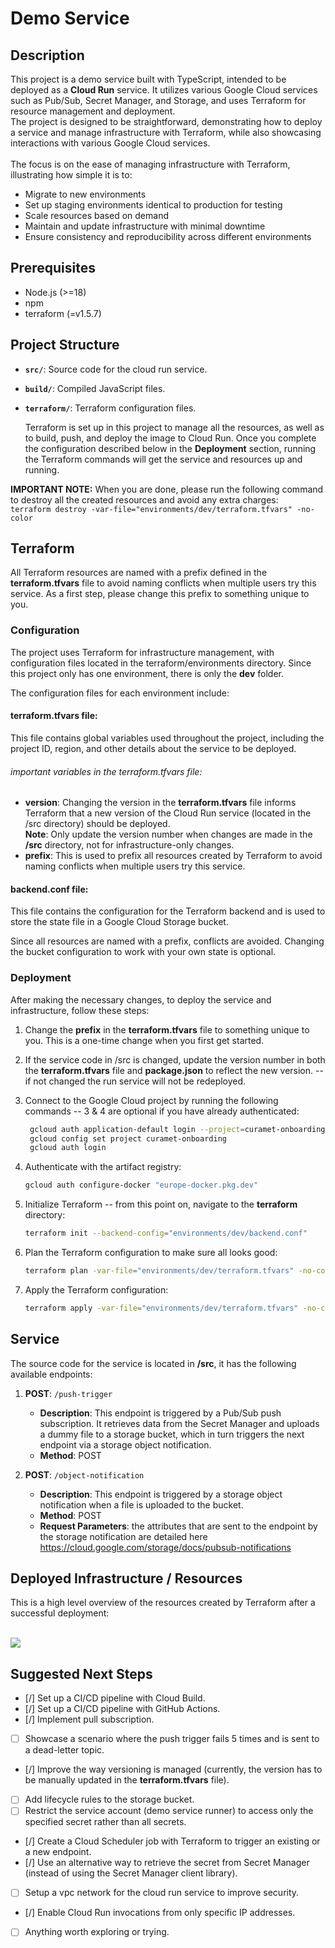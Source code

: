 # Demo Service 

## Description
This project is a demo service built with TypeScript, intended to be deployed as a **Cloud Run** service. It utilizes various Google Cloud services such as Pub/Sub, Secret Manager, and Storage, and uses Terraform for resource management and deployment.<br>
The project is designed to be straightforward, demonstrating how to deploy a service and manage infrastructure with Terraform, while also showcasing interactions with various Google Cloud services. <br> <br>The focus is on the ease of managing infrastructure with Terraform, illustrating how simple it is to:

- Migrate to new environments
- Set up staging environments identical to production for testing
- Scale resources based on demand
- Maintain and update infrastructure with minimal downtime
- Ensure consistency and reproducibility across different environments


## Prerequisites
- Node.js (>=18)
- npm
- terraform (=v1.5.7)

## Project Structure
- **`src/`**: Source code for the cloud run service.
- **`build/`**: Compiled JavaScript files.
- **`terraform/`**: Terraform configuration files.<br>


  Terraform is set up in this project to manage all the resources, as well as to build, push, and deploy the image to Cloud Run.
  Once you complete the configuration described below in the **Deployment** section, running the Terraform commands will get the service and resources up and running.<br>


**IMPORTANT NOTE:** When you are done, please run the following command to destroy all the created resources and avoid any extra charges:
``` terraform destroy -var-file="environments/dev/terraform.tfvars" -no-color```


## Terraform

All Terraform resources are named with a prefix defined in the **terraform.tfvars** file to avoid naming conflicts when multiple users try this service. As a first step, please change this prefix to something unique to you.

### Configuration
The project uses Terraform for infrastructure management, with configuration files located in the terraform/environments directory. Since this project only has one environment, there is only the **dev** folder.<br>

The configuration files for each environment include:
#### terraform.tfvars file:

This file contains global variables used throughout the project, including the project ID, region, and other details about the service to be deployed.


###### important variables in the terraform.tfvars file:
- **version**: Changing the version in the **terraform.tfvars** file  informs Terraform that a new version of the Cloud Run service (located in the /src directory) should be deployed. <br>
  **Note**: Only update the version number when changes are made in the **/src** directory, not for infrastructure-only changes.
- **prefix**:  This is used to prefix all resources created by Terraform to avoid naming conflicts when multiple users try this service.


#### backend.conf file:
This file contains the configuration for the Terraform backend and is used to store the state file in a Google Cloud Storage bucket.

Since all resources are named with a prefix, conflicts are avoided. Changing the bucket configuration to work with your own state is optional.


### Deployment 
After making the necessary changes, to deploy the service and infrastructure, follow these steps:

1. Change the **prefix** in the **terraform.tfvars** file to something unique to you. This is a one-time change when you first get started.
2. If the service code in /src is changed, update the version number in both the **terraform.tfvars** file and **package.json** to reflect the new version. -- if not changed the run service will not be redeployed.

3. Connect to the Google Cloud project by running the following commands -- 3 & 4 are optional if you have already authenticated:
    ```sh
     gcloud auth application-default login --project=curamet-onboarding
     gcloud config set project curamet-onboarding
     gcloud auth login
    ```
4. Authenticate with the artifact registry:
    ```sh
    gcloud auth configure-docker "europe-docker.pkg.dev"
    ```
   
5. Initialize Terraform -- from this point on, navigate to the **terraform** directory: 
    ```sh
    terraform init --backend-config="environments/dev/backend.conf"
    ```

6. Plan the Terraform configuration to make sure all looks good:
    ```sh
   terraform plan -var-file="environments/dev/terraform.tfvars" -no-color
    ```
   
7. Apply the Terraform configuration:
    ```sh
    terraform apply -var-file="environments/dev/terraform.tfvars" -no-color
    ```



## Service

The source code for the service is located in **/src**, it has the following available endpoints:

1. **POST**: `/push-trigger`
    - **Description**: This endpoint is triggered by a Pub/Sub push subscription. It retrieves data from the Secret Manager and uploads a dummy file to a storage bucket, which in turn triggers the next endpoint via a storage object notification.
    - **Method**: POST

2. **POST**: `/object-notification`
    - **Description**: This endpoint is triggered by a storage object notification when a file is uploaded to the bucket.
    - **Method**: POST
    - **Request Parameters**: the attributes that are sent to the endpoint by the storage notification are detailed here https://cloud.google.com/storage/docs/pubsub-notifications


## Deployed Infrastructure / Resources
This is a high level overview of the resources created by Terraform after a successful deployment:

<br>
<img src="demo-service.png">


## Suggested Next Steps

- [/] Set up a CI/CD pipeline with Cloud Build.
- [/] Set up a CI/CD pipeline  with GitHub Actions.
- [/] Implement pull subscription.
- [ ] Showcase a scenario where the push trigger fails 5 times and is sent to a dead-letter topic.
- [/] Improve the way versioning is managed (currently, the version has to be manually updated in the **terraform.tfvars** file).
- [ ] Add lifecycle rules to the storage bucket.
- [ ] Restrict the service account (demo service runner) to access only the specified secret rather than all secrets.
- [/] Create a Cloud Scheduler job with Terraform to trigger an existing or a new endpoint. 
- [/] Use an alternative way to retrieve the secret from Secret Manager (instead of using the Secret Manager client library).
- [ ] Setup a vpc network for the cloud run service to improve security.
- [/] Enable Cloud Run invocations from only specific IP addresses.
- [ ] Anything worth exploring or trying. 
